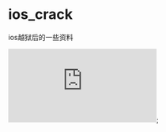 # ios_crack
ios越狱后的一些资料


![自己写的程序，老版本运行没有稳定土，新版本提示Operation not permitted](https://github.com/yearnwang/ios_crack/blob/master/%E6%8F%90%E7%A4%BAOperation%20not%20permitted.md);
